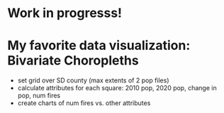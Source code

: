 # Work in progresss! 
# My favorite data visualization: Bivariate Choropleths 

- set grid over SD county (max extents of 2 pop files)
- calculate attributes for each square: 2010 pop, 2020 pop, change in pop, num fires 
- create charts of num fires vs. other attributes 